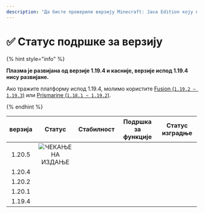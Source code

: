 ```yaml
---
description: "Да бисте проверили верзију Minecraft: Java Edition коју подржава Plazma."
---
```


# ✅ Статус подршке за верзију

{% hint style="info" %}

**Плазма је развијана од верзије 1.19.4 и касније, верзије испод 1.19.4 нису развијане.**

Ако тражите платформу испод 1.19.4, молимо користите [Fusion (`1.19.2 ~ 1.19.3`)](https://github.com/RuinedTechnologyUnify/Fusion) или [Prismarine (`1.18.1 ~ 1.19.2`)](https://github.com/PrismarineTeam/Prismarine).

{% endhint %}

[wait]: https://img.shields.io/badge/ЧЕКАЊЕ%20НА%20ИЗДАЊЕ-gray?style=for-the-badge

| верзија |                                                                                                               Статус                                                                                                               |                                                               Стабилност                                                              |                                                          Подршка за функције                                                          |                                                                              Статус изградње                                                                              |
| :-----: | :--------------------------------------------------------------------------------------------------------------------------------------------------------------------------------------------------------------------------------: | :-----------------------------------------------------------------------------------------------------------------------------------: | :-----------------------------------------------------------------------------------------------------------------------------------: | :-----------------------------------------------------------------------------------------------------------------------------------------------------------------------: |
|  1.20.5 |                                                                                                      ![ЧЕКАЊЕ НА ИЗДАЊЕ][wait]                                                                                                     | <img src="https://img.shields.io/badge/%EC%A0%95%EB%B3%B4%20%EC%97%86%EC%9D%8C-gray?style=for-the-badge" alt="" data-size="original"> | <img src="https://img.shields.io/badge/%EC%A0%95%EB%B3%B4%20%EC%97%86%EC%9D%8C-gray?style=for-the-badge" alt="" data-size="original"> |                   <img src="https://img.shields.io/badge/%EC%A0%95%EB%B3%B4%20%EC%97%86%EC%9D%8C-gray?style=for-the-badge" alt="" data-size="original">                   |
|  1.20.4 |                                                    <img src="https://img.shields.io/badge/%EC%A7%80%EC%9B%90%EC%A4%91-success?style=for-the-badge" alt="" data-size="original">                                                    |               <img src="https://img.shields.io/badge/Добро%20ради-blue?style=for-the-badge" alt="" data-size="original">              |                  <img src="https://img.shields.io/badge/100%25-blue?style=for-the-badge" alt="" data-size="original">                 | <img src="https://img.shields.io/github/actions/workflow/status/PlazmaMC/Plazma/release.yml?style=for-the-badge&label=%20&branch=ver/1.20.4" alt="" data-size="original"> |
|  1.20.2 | <img src="https://img.shields.io/badge/%D0%A0%D0%B0%D1%81%D0%BF%D0%BE%D0%BD%D0%B0%20%D0%B4%D0%BE%D0%B4%D0%B0%D1%82%D0%B0%20%D1%84%D1%83%D0%BD%D0%BA%D1%86%D0%B8%D1%98%D0%B0-blue?style=for-the-badge" alt="" data-size="original"> |               <img src="https://img.shields.io/badge/Добро%20ради-blue?style=for-the-badge" alt="" data-size="original">              |                  <img src="https://img.shields.io/badge/100%25-blue?style=for-the-badge" alt="" data-size="original">                 | <img src="https://img.shields.io/github/actions/workflow/status/PlazmaMC/Plazma/release.yml?style=for-the-badge&label=%20&branch=ver/1.20.2" alt="" data-size="original"> |
|  1.20.1 |                  <img src="https://img.shields.io/badge/%D0%9F%D0%BE%D0%B4%D1%80%D1%88%D0%BA%D0%B0%20%D0%BE%D0%B4%D1%80%D0%B6%D0%B0%D0%B2%D0%B0%D1%9A%D0%B5-red?style=for-the-badge" alt="" data-size="original">                  |               <img src="https://img.shields.io/badge/Добро%20ради-blue?style=for-the-badge" alt="" data-size="original">              |                  <img src="https://img.shields.io/badge/100%25-blue?style=for-the-badge" alt="" data-size="original">                 |                   <img src="https://img.shields.io/badge/%EC%A0%95%EB%B3%B4%20%EC%97%86%EC%9D%8C-gray?style=for-the-badge" alt="" data-size="original">                   |
|  1.19.4 |                  <img src="https://img.shields.io/badge/%D0%9F%D0%BE%D0%B4%D1%80%D1%88%D0%BA%D0%B0%20%D0%BE%D0%B4%D1%80%D0%B6%D0%B0%D0%B2%D0%B0%D1%9A%D0%B5-red?style=for-the-badge" alt="" data-size="original">                  |               <img src="https://img.shields.io/badge/Добро%20ради-blue?style=for-the-badge" alt="" data-size="original">              |                  <img src="https://img.shields.io/badge/100%25-blue?style=for-the-badge" alt="" data-size="original">                 |                   <img src="https://img.shields.io/badge/%EC%A0%95%EB%B3%B4%20%EC%97%86%EC%9D%8C-gray?style=for-the-badge" alt="" data-size="original">                   |
